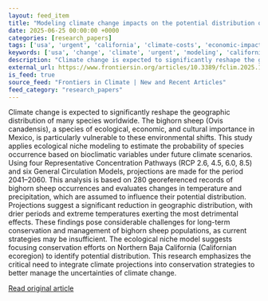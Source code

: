 ```yaml
---
layout: feed_item
title: "Modeling climate change impacts on the potential distribution of bighorn sheep in Mexico"
date: 2025-06-25 00:00:00 +0000
categories: [research_papers]
tags: ['usa', 'urgent', 'california', 'climate-costs', 'economic-impacts']
keywords: ['usa', 'change', 'climate', 'urgent', 'modeling', 'california', 'climate-costs', 'economic-impacts']
description: "Climate change is expected to significantly reshape the geographic distribution of many species worldwide"
external_url: https://www.frontiersin.org/articles/10.3389/fclim.2025.1386632
is_feed: true
source_feed: "Frontiers in Climate | New and Recent Articles"
feed_category: "research_papers"
---
```


Climate change is expected to significantly reshape the geographic distribution of many species worldwide. The bighorn sheep (Ovis canadensis), a species of ecological, economic, and cultural importance in Mexico, is particularly vulnerable to these environmental shifts. This study applies ecological niche modeling to estimate the probability of species occurrence based on bioclimatic variables under future climate scenarios. Using four Representative Concentration Pathways (RCP 2.6, 4.5, 6.0, 8.5) and six General Circulation Models, projections are made for the period 2041–2060. This analysis is based on 280 georeferenced records of bighorn sheep occurrences and evaluates changes in temperature and precipitation, which are assumed to influence their potential distribution. Projections suggest a significant reduction in geographic distribution, with drier periods and extreme temperatures exerting the most detrimental effects. These findings pose considerable challenges for long-term conservation and management of bighorn sheep populations, as current strategies may be insufficient. The ecological niche model suggests focusing conservation efforts on Northern Baja California (Californian ecoregion) to identify potential distribution. This research emphasizes the critical need to integrate climate projections into conservation strategies to better manage the uncertainties of climate change.

[Read original article](https://www.frontiersin.org/articles/10.3389/fclim.2025.1386632)
